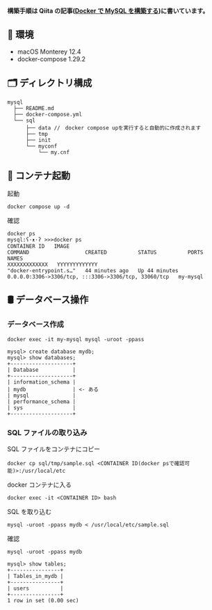 #### 構築手順は Qiita の記事([Docker で MySQL を構築する](https://qiita.com/hinaqiita/items/2e70ffad727a511210a7))に書いています。

## 🌱 環境

- macOS Monterey 12.4
- docker-compose 1.29.2

## 🗂 ディレクトリ構成

```
mysql
  ├── README.md
  ├── docker-compose.yml
  └── sql
      ├── data //　docker compose upを実行すると自動的に作成されます
      ├── tmp
      ├── init
      └── myconf
          └── my.cnf
```

## 🐳 コンテナ起動

起動

```
docker compose up -d
```

確認

```
docker ps
mysql:ʕ·ᴥ·ʔ >>>docker ps
CONTAINER ID   IMAGE                                                       COMMAND                  CREATED          STATUS          PORTS                                                  NAMES
XXXXXXXXXXXXX   YYYYYYYYYYYYY                                                "docker-entrypoint.s…"   44 minutes ago   Up 44 minutes   0.0.0.0:3306->3306/tcp, :::3306->3306/tcp, 33060/tcp   my-mysql
```

## 🛢 データベース操作

### データベース作成

```
docker exec -it my-mysql mysql -uroot -ppass

mysql> create database mydb;
mysql> show databases;
+--------------------+
| Database           |
+--------------------+
| information_schema |
| mydb               | <- ある
| mysql              |
| performance_schema |
| sys                |
+--------------------+
```

### SQL ファイルの取り込み

SQL ファイルをコンテナにコピー

```
docker cp sql/tmp/sample.sql <CONTAINER ID(docker psで確認可能)>:/usr/local/etc
```

docker コンテナに入る

```
docker exec -it <CONTAINER ID> bash
```

SQL を取り込む

```
mysql -uroot -ppass mydb < /usr/local/etc/sample.sql
```

確認

```
mysql -uroot -ppass mydb

mysql> show tables;
+----------------+
| Tables_in_mydb |
+----------------+
| users          |
+----------------+
1 row in set (0.00 sec)
```
